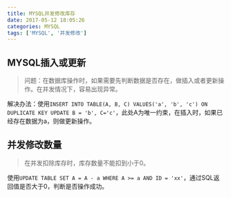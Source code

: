 ```yaml
---
title: MYSQL并发修改库存
date: 2017-05-12 18:05:26
categories: MYSQL
tags: ['MYSQL', '并发修改']
---
```



## MYSQL插入或更新
> 问题：在数据库操作时，如果需要先判断数据是否存在，做插入或者更新操作。在并发情况下，容易出现异常。

解决办法：使用`INSERT INTO TABLE(A, B, C) VALUES('a', 'b', 'c') ON DUPLICATE KEY UPDATE B = 'b', C='c'`，此处A为唯一约束，在插入时，如果已经存在数据为a，则做更新操作。

## 并发修改数量
> 在并发扣除库存时，库存数量不能扣到小于0。

使用`UPDATE TABLE SET A = A - a WHERE A >= a AND ID = 'xx'`，通过SQL返回值是否大于0，判断是否操作成功。
<!-- more -->
